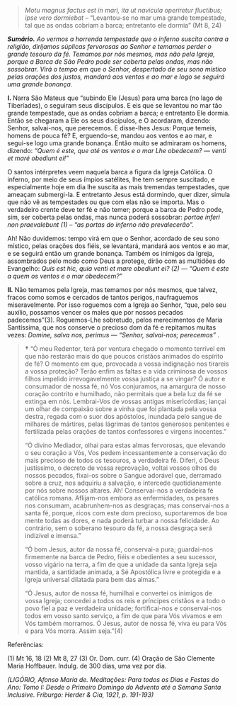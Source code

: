 > *Motu magnus factus est in mari, ita ut navicula operiretur fluctibus; ipse vero dormiebat* – “Levantou-se no mar uma grande tempestade, tal que as ondas cobriam a barca; entretanto ele dormia” (Mt 8, 24)

***Sumário.** Ao vermos a horrenda tempestade que o inferno suscita contra a religião, dirijamos súplicas fervorosas ao Senhor e temamos perder o grande tesouro da fé. Temamos por nós mesmos, mas não pela Igreja, porque a Barca de São Pedro pode ser coberta pelas ondas, mas não sossobrar. Virá o tempo em que o Senhor, despertado de seu sono místico pelas orações dos justos, mandará aos ventos e ao mar e logo se seguirá uma grande bonança.*

**I.** Narra São Mateus que “subindo Ele (Jesus) para uma barca (no lago de Tiberíades), o seguiram seus discípulos. E eis que se levantou no mar tão grande tempestade, que as ondas cobriam a barca; e entretanto Ele dormia. Então se chegaram a Ele os seus discípulos, e O acordaram, dizendo: Senhor, salvai-nos, que perecemos. E disse-lhes Jesus: Porque temeis, homens de pouca fé? E, erguendo-se, mandou aos ventos e ao mar, e segui-se logo uma grande bonança. Então muito se admiraram os homens, dizendo: *“Quem é este, que até os ventos e o mar Lhe obedecem? — venti et maré obediunt ei!”*

O santos intérpretes veem naquela barca a figura da Igreja Católica. O inferno, por meio de seus ímpios satélites, lhe tem sempre suscitado, e especialmente hoje em dia lhe suscita as mais tremendas tempestades, que ameaçam submergi-la. E entretanto Jesus está dormindo, quer dizer, simula que não vê as tempestades ou que com elas não se importa. Mas o verdadeiro crente deve ter fé e não temer; porque a barca de Pedro pode, sim, ser coberta pelas ondas, mas nunca poderá sossobrar: *portae inferi non praevalebunt (1) – “as portas do inferno não prevalecerão”.*

Ah! Não duvidemos: tempo virá em que o Senhor, acordado de seu sono místico, pelas orações dos fiéis, se levantará, mandará aos ventos e ao mar, e se seguirá então um grande bonança. Também os inimigos da Igreja, assombrados pelo modo como Deus a protege, dirão com as multidões do Evangelho: *Quis est hic, quia venti et mare obediunt ei? (2) — “Quem é este a quem os ventos e o mar obedecem?”*

**II.** Não temamos pela Igreja, mas temamos por nós mesmos, que talvez, fracos como somos e cercados de tantos perigos, naufraguemos miseravelmente. Por isso roguemos com a Igreja ao Senhor, “que, pelo seu auxílio, possamos vencer os males que por nossos pecados padecemos”(3). Roguemos-Lhe sobretudo, pelos merecimentos de Maria Santíssima, que nos conserve o precioso dom da fé e repitamos muitas vezes: *Domine, salva nos, perimus — “Senhor, salvai-nos; perecemos”* .

> **†** “Ó meu Redentor, terá por ventura chegado o momento terrível em que não restarão mais do que poucos cristãos animados do espírito de fé? O momento em que, provocada a vossa indignação nos tirareis a vossa proteção? Terão enfim as faltas e a vida criminosa de vossos filhos impelido irrevogavelmente vossa justiça a se vingar? Ó autor e consumador de nossa fé, nó Vos conjuramos, na amargura de nosso coração contrito e humilhado, não permitais que a bela luz da fé se extinga em nós. Lembrai-Vos de vossas antigas misericórdias; lançai um olhar de compaixão sobre a vinha que foi plantada pela vossa destra, regada com o suor dos apóstolos, inundada pelo sangue de milhares de mártires, pelas lágrimas de tantos generosos penitentes e fertilizada pelas orações de tantos confessores e virgens inocentes.”
>
> “Ó divino Mediador, olhai para estas almas fervorosas, que elevando o seu coração a Vós, Vos pedem incessantemente a conservação do mais precioso de todos os tesouros, a verdadeira fé. Diferi, ó Deus justíssimo, o decreto de vossa reprovação, voltai vossos olhos de nossos pecados, fixai-os sobre o Sangue adorável que, derramado sobre a cruz, nos adquiriu a salvação, e intercede quotidianamente por nós sobre nossos altares. Ah! Conservai-nos a verdadeira fé católica romana. Aflijam-nos embora as enfermidades, os pesares nos consumam, acabrunhem-nos as desgraças; mas conservai-nos a santa fé, porque, ricos com este dom precioso, suportaremos de boa mente todas as dores, e nada poderá turbar a nossa felicidade. Ao contrário, sem o soberano tesouro da fé, a nossa desgraça será indizível e imensa.”
>
> “Ó bom Jesus, autor da nossa fé, conservai-a pura; guardai-nos firmemente na barca de Pedro, fiéis e obedientes a seu sucessor, vosso vigário na terra, a fim de que a unidade da santa Igreja seja mantida, a santidade animada, a Sé Apostólica livre e protegida e a Igreja universal dilatada para bem das almas.”
>
> “Ó Jesus, autor de nossa fé, humilhai e convertei os inimigos de vossa Igreja; concedei a todos os reis e príncipes cristãos e a todo o povo fiel a paz e verdadeira unidade; fortificai-nos e conservai-nos todos em vosso santo serviço, a fim de que para Vós vivamos e em Vós também morramos. Ó Jesus, autor de nossa fé, viva eu para Vós e para Vós morra. Assim seja.”(4)

Referências:

\(1\) Mt 16, 18 (2) Mt 8, 27 (3) Or. Dom. curr. (4) Oração de São Clemente Maria Hoffbauer. Indulg. de 300 dias, uma vez por dia.

*(LIGÓRIO, Afonso Maria de. Meditações: Para todos os Dias e Festas do Ano: Tomo I: Desde o Primeiro Domingo do Advento até a Semana Santa Inclusive. Friburgo: Herder & Cia, 1921, p. 191-193)*
